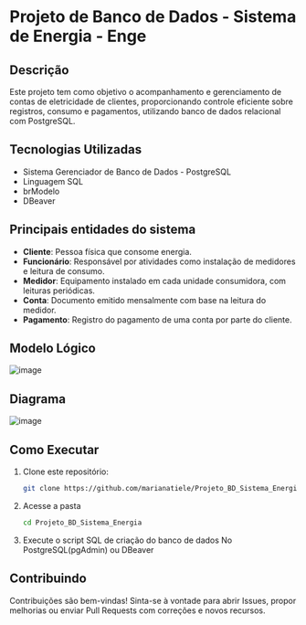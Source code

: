 # Projeto de Banco de Dados - Sistema de Energia - Enge

##  Descrição

Este projeto tem como objetivo o acompanhamento e gerenciamento de contas de eletricidade de clientes, proporcionando controle eficiente sobre registros, consumo e pagamentos, utilizando banco de dados relacional com PostgreSQL. 

## Tecnologias Utilizadas

- Sistema Gerenciador de Banco de Dados - PostgreSQL
- Linguagem SQL
- brModelo
- DBeaver
  
 ## Principais entidades do sistema
- **Cliente**: Pessoa física  que consome energia.
- **Funcionário**: Responsável por atividades como instalação de medidores e leitura de consumo.
- **Medidor**: Equipamento instalado em cada unidade consumidora, com leituras periódicas.
- **Conta**: Documento emitido mensalmente com base na leitura do medidor.
- **Pagamento**: Registro do pagamento de uma conta por parte do cliente.
  
## Modelo Lógico 
![image](https://github.com/user-attachments/assets/215659b4-7f7a-44cd-afc2-681587f5baff)


## Diagrama
![image](https://github.com/user-attachments/assets/8c6201d8-c5a4-41fe-acfa-3d17cd1f9736)


## Como Executar

1. Clone este repositório:
   ```bash
   git clone https://github.com/marianatiele/Projeto_BD_Sistema_Energia.git

2. Acesse a pasta
    ```bash
   cd Projeto_BD_Sistema_Energia

3. Execute o script SQL de criação do banco de dados
   No PostgreSQL(pgAdmin) ou DBeaver
   
## Contribuindo
Contribuições são bem-vindas! Sinta-se à vontade para abrir Issues, propor melhorias ou enviar Pull Requests com correções e novos recursos. 



